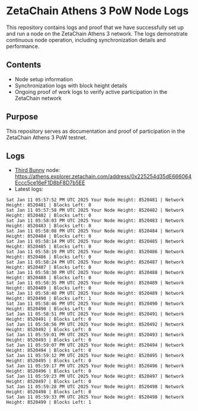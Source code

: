 # ZetaChain Athens 3 PoW Node Logs
This repository contains logs and proof that we have successfully set up and run a node on the ZetaChain Athens 3 network. The logs demonstrate continuous node operation, including synchronization details and performance.

## Contents
- Node setup information
- Synchronization logs with block height details
- Ongoing proof of work logs to verify active participation in the ZetaChain network

## Purpose
This repository serves as documentation and proof of participation in the ZetaChain Athens 3 PoW testnet.

## Logs

- [Third Bunny](https://thirdbunny.xyz/) node: https://athens.explorer.zetachain.com/address/0x225254d35dE666064Eccc5ce16eF1D8bF8D7b5EE
- Latest logs:
```
Sat Jan 11 05:57:52 PM UTC 2025 Your Node Height: 8520481 | Network Height: 8520481 | Blocks Left: 0
Sat Jan 11 05:57:58 PM UTC 2025 Your Node Height: 8520482 | Network Height: 8520482 | Blocks Left: 0
Sat Jan 11 05:58:03 PM UTC 2025 Your Node Height: 8520483 | Network Height: 8520483 | Blocks Left: 0
Sat Jan 11 05:58:08 PM UTC 2025 Your Node Height: 8520484 | Network Height: 8520484 | Blocks Left: 0
Sat Jan 11 05:58:14 PM UTC 2025 Your Node Height: 8520485 | Network Height: 8520485 | Blocks Left: 0
Sat Jan 11 05:58:19 PM UTC 2025 Your Node Height: 8520486 | Network Height: 8520486 | Blocks Left: 0
Sat Jan 11 05:58:24 PM UTC 2025 Your Node Height: 8520487 | Network Height: 8520487 | Blocks Left: 0
Sat Jan 11 05:58:30 PM UTC 2025 Your Node Height: 8520488 | Network Height: 8520488 | Blocks Left: 0
Sat Jan 11 05:58:35 PM UTC 2025 Your Node Height: 8520489 | Network Height: 8520489 | Blocks Left: 0
Sat Jan 11 05:58:40 PM UTC 2025 Your Node Height: 8520489 | Network Height: 8520490 | Blocks Left: 1
Sat Jan 11 05:58:46 PM UTC 2025 Your Node Height: 8520490 | Network Height: 8520490 | Blocks Left: 0
Sat Jan 11 05:58:51 PM UTC 2025 Your Node Height: 8520491 | Network Height: 8520491 | Blocks Left: 0
Sat Jan 11 05:58:56 PM UTC 2025 Your Node Height: 8520492 | Network Height: 8520492 | Blocks Left: 0
Sat Jan 11 05:59:01 PM UTC 2025 Your Node Height: 8520493 | Network Height: 8520493 | Blocks Left: 0
Sat Jan 11 05:59:07 PM UTC 2025 Your Node Height: 8520494 | Network Height: 8520494 | Blocks Left: 0
Sat Jan 11 05:59:12 PM UTC 2025 Your Node Height: 8520495 | Network Height: 8520495 | Blocks Left: 0
Sat Jan 11 05:59:17 PM UTC 2025 Your Node Height: 8520496 | Network Height: 8520496 | Blocks Left: 0
Sat Jan 11 05:59:23 PM UTC 2025 Your Node Height: 8520497 | Network Height: 8520497 | Blocks Left: 0
Sat Jan 11 05:59:28 PM UTC 2025 Your Node Height: 8520498 | Network Height: 8520498 | Blocks Left: 0
Sat Jan 11 05:59:33 PM UTC 2025 Your Node Height: 8520498 | Network Height: 8520499 | Blocks Left: 1
```

